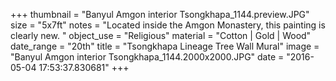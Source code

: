 +++
thumbnail = "Banyul Amgon interior Tsongkhapa_1144.preview.JPG"
size = "5x7ft"
notes = "Located inside the Amgon Monastery, this painting is clearly new. "
object_use = "Religious"
material = "Cotton | Gold | Wood"
date_range = "20th"
title = "Tsongkhapa Lineage Tree Wall Mural"
image = "Banyul Amgon interior Tsongkhapa_1144.2000x2000.JPG"
date = "2016-05-04 17:53:37.830681"
+++

